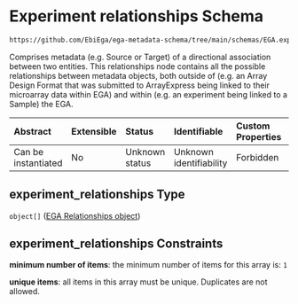 # Experiment relationships Schema

```txt
https://github.com/EbiEga/ega-metadata-schema/tree/main/schemas/EGA.experiment.json#/properties/experiment_relationships
```

Comprises metadata (e.g. Source or Target) of a directional association between two entities. This relationships node contains all the possible relationships between metadata objects, both outside of (e.g. an Array Design Format that was submitted to ArrayExpress being linked to their microarray data within EGA) and within (e.g. an experiment being linked to a Sample) the EGA.

| Abstract            | Extensible | Status         | Identifiable            | Custom Properties | Additional Properties | Access Restrictions | Defined In                                                                |
| :------------------ | :--------- | :------------- | :---------------------- | :---------------- | :-------------------- | :------------------ | :------------------------------------------------------------------------ |
| Can be instantiated | No         | Unknown status | Unknown identifiability | Forbidden         | Forbidden             | none                | [EGA.experiment.json*](../out/EGA.experiment.json "open original schema") |

## experiment_relationships Type

`object[]` ([EGA Relationships object](ega-12-definitions-ega-relationships-object.md))

## experiment_relationships Constraints

**minimum number of items**: the minimum number of items for this array is: `1`

**unique items**: all items in this array must be unique. Duplicates are not allowed.
